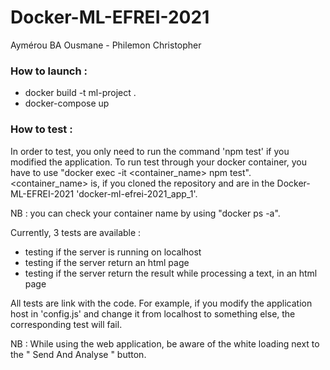 # Docker-ML-EFREI-2021

Aymérou BA Ousmane - Philemon Christopher

### How to launch :

- docker build -t ml-project .
- docker-compose up

### How to test :

In order to test, you only need to run the command 'npm test' if you modified the application.
To run test through your docker container, you have to use "docker exec -it <container_name> npm test". <container_name> is, if you cloned the repository and are in the Docker-ML-EFREI-2021 'docker-ml-efrei-2021_app_1'.

NB : you can check your container name by using "docker ps -a".

Currently, 3 tests are available :
- testing if the server is running on localhost
- testing if the server return an html page
- testing if the server return the result while processing a text, in an html page

All tests are link with the code. For example, if you modify the application host in 'config.js' and change it from localhost to something else, the corresponding test will fail.


NB : While using the web application, be aware of the white loading next to the " Send And Analyse " button.
